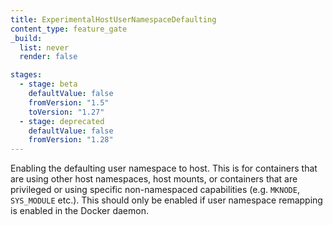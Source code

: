 ```yaml
---
title: ExperimentalHostUserNamespaceDefaulting
content_type: feature_gate
_build:
  list: never
  render: false

stages:
  - stage: beta
    defaultValue: false
    fromVersion: "1.5"  
    toVersion: "1.27" 
  - stage: deprecated
    defaultValue: false
    fromVersion: "1.28"  
---
```

Enabling the defaulting user
namespace to host. This is for containers that are using other host namespaces,
host mounts, or containers that are privileged or using specific non-namespaced
capabilities (e.g. `MKNODE`, `SYS_MODULE` etc.). This should only be enabled
if user namespace remapping is enabled in the Docker daemon.
